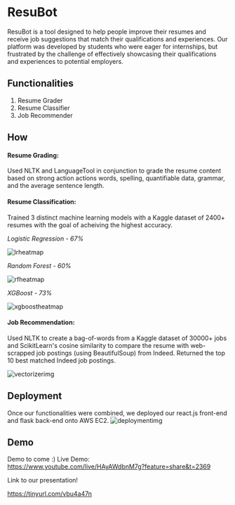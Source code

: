 
# ResuBot 

ResuBot is a tool designed to help people improve their resumes and receive job suggestions that match their qualifications and experiences. Our platform was developed by students who were eager for internships, but frustrated by the challenge of effectively showcasing their qualifications and experiences to potential employers.




## Functionalities

1. Resume Grader
2. Resume Classifier
3. Job Recommender


## How

#### Resume Grading: ####

Used NLTK and LanguageTool in conjunction to grade the resume content based on strong action actions words, spelling, quantifiable data, grammar, and the average sentence length. 


#### Resume Classification: ####

Trained 3 distinct machine learning models with a Kaggle dataset of 2400+ resumes with the goal of acheiving the highest accuracy. 


_Logistic Regression - 67%_

![lrheatmap](https://i.imgur.com/3FbstE4.png)



_Random Forest - 60%_

![rfheatmap](https://i.imgur.com/BQ5dzcb.png)



_XGBoost - 73%_

![xgboostheatmap](https://i.imgur.com/7SQheNl.png)



#### Job Recommendation: ####

Used NLTK to create a bag-of-words from a Kaggle dataset of 30000+ jobs and ScikitLearn's cosine similarity to compare the resume with web-scrapped job postings (using BeautifulSoup) from Indeed. Returned the top 10 best matched Indeed job postings. 

![vectorizerimg](https://i.imgur.com/bZhyKl1.png)







## Deployment

Once our functionalities were combined, we deployed our react.js front-end and flask back-end onto AWS EC2. 
![deploymentimg](https://i.imgur.com/4qdhfvk.png)
## Demo

Demo to come :)
Live Demo: https://www.youtube.com/live/HAyAWdbnM7g?feature=share&t=2369

Link to our presentation!

https://tinyurl.com/vbu4a47n
